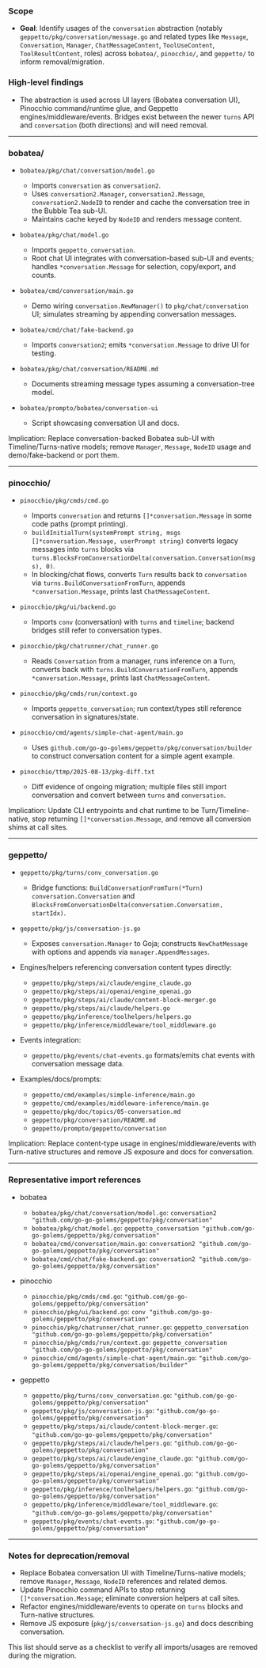 ### Scope

- **Goal**: Identify usages of the `conversation` abstraction (notably `geppetto/pkg/conversation/message.go` and related types like `Message`, `Conversation`, `Manager`, `ChatMessageContent`, `ToolUseContent`, `ToolResultContent`, roles) across `bobatea/`, `pinocchio/`, and `geppetto/` to inform removal/migration.

### High-level findings

- The abstraction is used across UI layers (Bobatea conversation UI), Pinocchio command/runtime glue, and Geppetto engines/middleware/events. Bridges exist between the newer `turns` API and `conversation` (both directions) and will need removal.

---

### bobatea/

- `bobatea/pkg/chat/conversation/model.go`
  - Imports `conversation` as `conversation2`.
  - Uses `conversation2.Manager`, `conversation2.Message`, `conversation2.NodeID` to render and cache the conversation tree in the Bubble Tea sub-UI.
  - Maintains cache keyed by `NodeID` and renders message content.

- `bobatea/pkg/chat/model.go`
  - Imports `geppetto_conversation`.
  - Root chat UI integrates with conversation-based sub-UI and events; handles `*conversation.Message` for selection, copy/export, and counts.

- `bobatea/cmd/conversation/main.go`
  - Demo wiring `conversation.NewManager()` to `pkg/chat/conversation` UI; simulates streaming by appending conversation messages.

- `bobatea/cmd/chat/fake-backend.go`
  - Imports `conversation2`; emits `*conversation.Message` to drive UI for testing.

- `bobatea/pkg/chat/conversation/README.md`
  - Documents streaming message types assuming a conversation-tree model.

- `bobatea/prompto/bobatea/conversation-ui`
  - Script showcasing conversation UI and docs.

Implication: Replace conversation-backed Bobatea sub-UI with Timeline/Turns-native models; remove `Manager`, `Message`, `NodeID` usage and demo/fake-backend or port them.

---

### pinocchio/

- `pinocchio/pkg/cmds/cmd.go`
  - Imports `conversation` and returns `[]*conversation.Message` in some code paths (prompt printing).
  - `buildInitialTurn(systemPrompt string, msgs []*conversation.Message, userPrompt string)` converts legacy messages into `turns` blocks via `turns.BlocksFromConversationDelta(conversation.Conversation(msgs), 0)`.
  - In blocking/chat flows, converts `Turn` results back to `conversation` via `turns.BuildConversationFromTurn`, appends `*conversation.Message`, prints last `ChatMessageContent`.

- `pinocchio/pkg/ui/backend.go`
  - Imports `conv` (conversation) with `turns` and `timeline`; backend bridges still refer to conversation types.

- `pinocchio/pkg/chatrunner/chat_runner.go`
  - Reads `Conversation` from a manager, runs inference on a `Turn`, converts back with `turns.BuildConversationFromTurn`, appends `*conversation.Message`, prints last `ChatMessageContent`.

- `pinocchio/pkg/cmds/run/context.go`
  - Imports `geppetto_conversation`; run context/types still reference conversation in signatures/state.

- `pinocchio/cmd/agents/simple-chat-agent/main.go`
  - Uses `github.com/go-go-golems/geppetto/pkg/conversation/builder` to construct conversation content for a simple agent example.

- `pinocchio/ttmp/2025-08-13/pkg-diff.txt`
  - Diff evidence of ongoing migration; multiple files still import conversation and convert between `turns` and `conversation`.

Implication: Update CLI entrypoints and chat runtime to be Turn/Timeline-native, stop returning `[]*conversation.Message`, and remove all conversion shims at call sites.

---

### geppetto/

- `geppetto/pkg/turns/conv_conversation.go`
  - Bridge functions: `BuildConversationFromTurn(*Turn) conversation.Conversation` and `BlocksFromConversationDelta(conversation.Conversation, startIdx)`.

- `geppetto/pkg/js/conversation-js.go`
  - Exposes `conversation.Manager` to Goja; constructs `NewChatMessage` with options and appends via `manager.AppendMessages`.

- Engines/helpers referencing conversation content types directly:
  - `geppetto/pkg/steps/ai/claude/engine_claude.go`
  - `geppetto/pkg/steps/ai/openai/engine_openai.go`
  - `geppetto/pkg/steps/ai/claude/content-block-merger.go`
  - `geppetto/pkg/steps/ai/claude/helpers.go`
  - `geppetto/pkg/inference/toolhelpers/helpers.go`
  - `geppetto/pkg/inference/middleware/tool_middleware.go`

- Events integration:
  - `geppetto/pkg/events/chat-events.go` formats/emits chat events with conversation message data.

- Examples/docs/prompts:
  - `geppetto/cmd/examples/simple-inference/main.go`
  - `geppetto/cmd/examples/middleware-inference/main.go`
  - `geppetto/pkg/doc/topics/05-conversation.md`
  - `geppetto/pkg/conversation/README.md`
  - `geppetto/prompto/geppetto/conversation`

Implication: Replace content-type usage in engines/middleware/events with Turn-native structures and remove JS exposure and docs for conversation.

---

### Representative import references

- bobatea
  - `bobatea/pkg/chat/conversation/model.go`: `conversation2 "github.com/go-go-golems/geppetto/pkg/conversation"`
  - `bobatea/pkg/chat/model.go`: `geppetto_conversation "github.com/go-go-golems/geppetto/pkg/conversation"`
  - `bobatea/cmd/conversation/main.go`: `conversation2 "github.com/go-go-golems/geppetto/pkg/conversation"`
  - `bobatea/cmd/chat/fake-backend.go`: `conversation2 "github.com/go-go-golems/geppetto/pkg/conversation"`

- pinocchio
  - `pinocchio/pkg/cmds/cmd.go`: `"github.com/go-go-golems/geppetto/pkg/conversation"`
  - `pinocchio/pkg/ui/backend.go`: `conv "github.com/go-go-golems/geppetto/pkg/conversation"`
  - `pinocchio/pkg/chatrunner/chat_runner.go`: `geppetto_conversation "github.com/go-go-golems/geppetto/pkg/conversation"`
  - `pinocchio/pkg/cmds/run/context.go`: `geppetto_conversation "github.com/go-go-golems/geppetto/pkg/conversation"`
  - `pinocchio/cmd/agents/simple-chat-agent/main.go`: `"github.com/go-go-golems/geppetto/pkg/conversation/builder"`

- geppetto
  - `geppetto/pkg/turns/conv_conversation.go`: `"github.com/go-go-golems/geppetto/pkg/conversation"`
  - `geppetto/pkg/js/conversation-js.go`: `"github.com/go-go-golems/geppetto/pkg/conversation"`
  - `geppetto/pkg/steps/ai/claude/content-block-merger.go`: `"github.com/go-go-golems/geppetto/pkg/conversation"`
  - `geppetto/pkg/steps/ai/claude/helpers.go`: `"github.com/go-go-golems/geppetto/pkg/conversation"`
  - `geppetto/pkg/steps/ai/claude/engine_claude.go`: `"github.com/go-go-golems/geppetto/pkg/conversation"`
  - `geppetto/pkg/steps/ai/openai/engine_openai.go`: `"github.com/go-go-golems/geppetto/pkg/conversation"`
  - `geppetto/pkg/inference/toolhelpers/helpers.go`: `"github.com/go-go-golems/geppetto/pkg/conversation"`
  - `geppetto/pkg/inference/middleware/tool_middleware.go`: `"github.com/go-go-golems/geppetto/pkg/conversation"`
  - `geppetto/pkg/events/chat-events.go`: `"github.com/go-go-golems/geppetto/pkg/conversation"`

---

### Notes for deprecation/removal

- Replace Bobatea conversation UI with Timeline/Turns-native models; remove `Manager`, `Message`, `NodeID` references and related demos.
- Update Pinocchio command APIs to stop returning `[]*conversation.Message`; eliminate conversion helpers at call sites.
- Refactor engines/middleware/events to operate on `turns` blocks and Turn-native structures.
- Remove JS exposure (`pkg/js/conversation-js.go`) and docs describing conversation.

This list should serve as a checklist to verify all imports/usages are removed during the migration.
